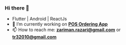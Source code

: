 ### Hi there 👋

- Flutter | Android | ReactJs
- 🔭 I’m currently working on **[POS Ordering App](https://github.com/shiburagi/ordering_app)**
- 📫 How to reach me: **zariman.razari@gmail.com** or **tr32010@gmail.com**

<!--
**shiburagi/shiburagi** is a ✨ _special_ ✨ repository because its `README.md` (this file) appears on your GitHub profile.

Here are some ideas to get you started:

- 🔭 I’m currently working on ...
- 🌱 I’m currently learning ...
- 👯 I’m looking to collaborate on ...
- 🤔 I’m looking for help with ...
- 💬 Ask me about ...
- 📫 How to reach me: ...
- 😄 Pronouns: ...
- ⚡ Fun fact: ...
-->
